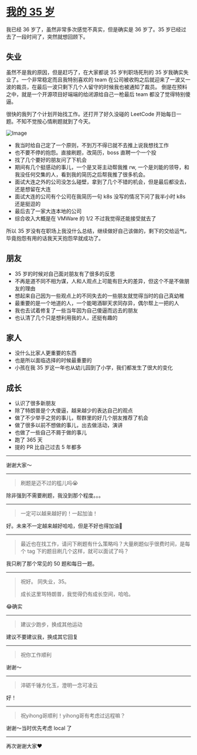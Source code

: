 # [我的 35 岁](https://github.com/yihong0618/gitblog/issues/309)

我已经 36 岁了，虽然非常多次感觉不真实，但是确实是 36 岁了。35 岁已经过去了一段时间了，突然就想回顾下。

## 失业

虽然不是我的原因，但是赶巧了，在大家都说 35 岁判职场死刑的 35 岁我确实失业了。一个非常稳定而且我特别喜欢的 team 在公司被收购之后就迎来了一波又一波的裁员，在最后一波只剩下几个人留守的时候我也被通知了裁员。
倒是在预料之中，就是一个开源项目好端端的给闭源给自己一枪最后 team 都没了觉得特别傻逼。

很快的我列了个计划开始找工作。还打开了好久没碰的 LeetCode 开始每日一题。不知不觉按心情刷题就到了今天。

![Image](https://github.com/user-attachments/assets/7159844b-445b-46c5-8d4f-ce9596488b3d)

- 我当时给自己定了一个原则，不到万不得已就不去推上说我想找工作
- 也不要不停的抱怨。直接刷题，改简历，boss 直聘一个一个投
- 找了几个要好的朋友问了下机会
- 期间有几个挺感动的事儿，一个是叉哥主动帮我推 rw, 一个是刘能的领导，和我没任何交集的人，看到我的简历之后帮我推了很多机会。
- 面试大连之外的公司没怎么碰壁，拿到了几个不错的机会，但是最后都没去，还是想留在大连
- 面试大连的公司有个公司在我简历一句 k8s 没写的情况下问了我半小时 k8s 还是挺逗的
- 最后去了一家大连本地的公司
- 综合收入大概是在 VMWare 的 1/2 不过我觉得还能接受就去了

所以 35 岁没有在职场上我没什么总结，继续做好自己该做的，剩下的交给运气，毕竟抱怨有用的话我天天抱怨早就成功了。

## 朋友

- 35 岁的时候对自己面对朋友有了很多的反思
- 不再是道不同不相为谋，人和人观点上可能有巨大的差异，但这个不是不做朋友的理由
- 想起来自己因为一些观点上的不同失去的一些朋友就觉得当时的自己真幼稚
- 最重要的是一个地道的人，一个能喝酒聊天求同存异，偶尔帮上一把的人
- 我也去试着修复了一些当年因为自己傻逼而远去的朋友
- 也认清了几个只是想利用我的人，还挺有趣的

## 家人

- 没什么比家人更重要的东西
- 也是所以面临选择的时候最重要的
- 小孩在我 35 岁这一年也从幼儿园到了小学，我们都发生了很大的变化

## 成长

- 认识了很多新朋友
- 除了特朗普是个大傻逼，越来越少的表达自己的观点
- 做了不少举手之劳的事儿，帮群里的好几个朋友推荐了机会
- 做了很多以前不想做的事儿，出去做活动，演讲
- 也做了一些自己不屑于做的事儿
- 跑了 365 天
- 提的 PR 比自己过去 5 年都多


---

谢谢大家～

---

> 刷题是迈不过的槛儿吗😭

除非强到不需要刷题，我没到那个程度。。。

---

> 一定可以越来越好的！一起加油！

好。未来不一定越来越好哈哈，但是不好也得加油👏

---

> 最近也在找工作，请问下刷题有什么策略吗？大量刷题似乎很费时间，是每个 tag 下的题目刷几个这样，就可以面试了吗？

我只刷了那个常见的 50 题和每日一题。

---

> 祝好。
> 同失业，35。
> 
> 成长这里骂特朗普，我觉得仍有成长空间，哈哈。

😂确实

---

> 建议少跑步，换成其他运动

建议不要建议我，换成其它回复

---

> 祝你工作顺利

谢谢～

---

> 淬砺千锤方化玉，澄明一念可凌云

好！

---

> 祝yihong哥顺利！yihong哥有考虑过远程嘛？

谢谢～当时优先考虑 local 了

---

再次谢谢大家❤️